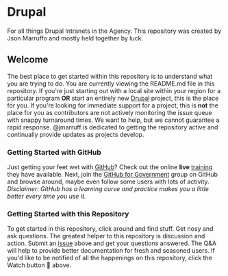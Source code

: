 # Drupal
For all things Drupal Intranets in the Agency.
This repository was created by Json Marruffo and mostly held together by luck.
## Welcome
The best place to get started within this repository is to understand what you are trying to do. You are currently viewing the README.md file in this repository. If you're just starting out with a local site within your region for a particular program **OR** start an entirely new [Drupal](http://drupal.org) project, this is the place for you. If you're looking for immediate support for a project, this is **not** the place for you as contributors are not actively monitoring the issue queue with snappy turnaround times. We want to help, but we cannot guarantee a rapid response. @jmarruff is dedicated to getting the repository active and continually provide updates as projects develop.
### Getting Started with GitHub
Just getting your feet wet with [GitHub](https://github.com)? Check out the online **live** [training](https://training.github.com) they have available. Next, join the [GitHub for Government](https://github.com/government) group on GitHub and browse around, maybe even follow some users with lots of activity. *Disclaimer: GitHub has a learning curve and practice makes you a little better every time you use it.*
### Getting Started with this Repository
To get started in this repository, click around and find stuff. Get nosy and ask questions. The greatest helper to this repository is discussion and action. Submit an [issue](https://github.com/jmarruff/Drupal-Intranets/issues) above and get your questions answered. The Q&A will help to provide better documentation for fresh and seasoned users. If you'd like to be notified of all the happenings on this repository, click the Watch button :eyes: above.
